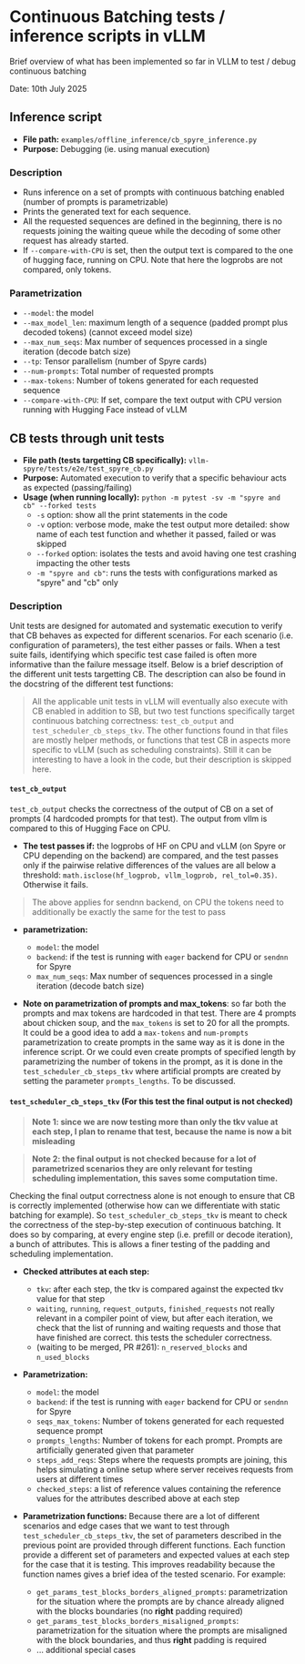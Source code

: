 # Continuous Batching tests / inference scripts in vLLM

Brief overview of what has been implemented so far in VLLM to test / debug continuous batching

Date: 10th July 2025

## Inference script

* **File path:** `examples/offline_inference/cb_spyre_inference.py`
* **Purpose:** Debugging (ie. using manual execution)

### Description
* Runs inference on a set of prompts with continuous batching enabled (number of prompts is parametrizable)
* Prints the generated text for each sequence. 
* All the requested sequences are defined in the beginning, there is no requests joining the waiting queue while the decoding of some other request has already started.
* If `--compare-with-CPU` is set, then the output text is compared to the one of hugging face, running on CPU. Note that here the logprobs are not compared, only tokens. 

### Parametrization
* `--model`: the model
* `--max_model_len`: maximum length of a sequence (padded prompt plus decoded tokens) (cannot exceed model size)
* `--max_num_seqs`: Max number of sequences processed in a single iteration (decode batch size)
* `--tp`: Tensor parallelism (number of Spyre cards)
* `--num-prompts`: Total number of requested prompts
* `--max-tokens`: Number of tokens generated for each requested sequence
* `--compare-with-CPU`: If set, compare the text output with CPU version running with Hugging Face instead of vLLM

## CB tests through unit tests

* **File path (tests targetting CB specifically):** `vllm-spyre/tests/e2e/test_spyre_cb.py`
* **Purpose:** Automated execution to verify that a specific behaviour acts as expected (passing/failing)
* **Usage (when running locally):** `python -m pytest -sv -m "spyre and cb" --forked tests`
    * `-s` option: show all the print statements in the code
    * `-v` option: verbose mode, make the test output more detailed: show name of each test function and whether it passed, failed or was skipped
    * `--forked` option: isolates the tests and avoid having one test crashing impacting the other tests
    * `-m "spyre and cb"`: runs the tests with configurations marked as "spyre" and "cb" only

### Description

Unit tests are designed for automated and systematic execution to verify that CB behaves as expected for different scenarios. For each scenario (i.e. configuration of parameters), the test either passes or fails. When a test suite fails, identifying which specific test case failed is often more informative than the failure message itself. Below is a brief description of the different unit tests targetting CB. The description can also be found in the docstring of the different test functions:

> All the applicable unit tests in vLLM will eventually also execute with CB enabled in addition to SB, but two test functions specifically target continuous batching correctness: `test_cb_output` and `test_scheduler_cb_steps_tkv`. The other functions found in that files are mostly helper methods, or functions that test CB in aspects more specific to vLLM (such as scheduling constraints). Still it can be interesting to have a look in the code, but their description is skipped here.

#### `test_cb_output`
`test_cb_output` checks the correctness of the output of CB on a set of prompts (4 hardcoded prompts for that test). The output from vllm is compared to this of Hugging Face on CPU. 

* **The test passes if:** the logprobs of HF on CPU and vLLM (on Spyre or CPU depending on the backend) are compared, and the test passes only if the pairwise relative differences of the values are all below a threshold: `math.isclose(hf_logprob, vllm_logprob, rel_tol=0.35)`. Otherwise it fails.
> The above applies for sendnn backend, on CPU the tokens need to additionally be exactly the same for the test to pass

* **parametrization:**
    * `model`: the model
    * `backend`: if the test is running with `eager` backend for CPU or `sendnn` for Spyre
    * `max_num_seqs`: Max number of sequences processed in a single iteration (decode batch size)

* **Note on parametrization of prompts and max_tokens**: so far both the prompts and max tokens are hardcoded in that test. There are 4 prompts about chicken soup, and the `max_tokens` is set to 20 for all the prompts. It could be a good idea to add a `max-tokens` and `num-prompts` parametrization to create prompts in the same way as it is done in the inference script. Or we could even create prompts of specified length by parametrizing the number of tokens in the prompt, as it is done in the `test_scheduler_cb_steps_tkv` where artificial prompts are created by setting the parameter `prompts_lengths`. To be discussed.

#### `test_scheduler_cb_steps_tkv` (For this test the final output is not checked)

> **Note 1: since we are now testing more than only the tkv value at each step, I plan to rename that test, because the name is now a bit misleading**

> **Note 2: the final output is not checked because for a lot of parametrized scenarios they are only relevant for testing scheduling implementation, this saves some computation time.**

Checking the final output correctness alone is not enough to ensure that CB is correctly implemented (otherwise how can we differentiate with static batching for example). So `test_scheduler_cb_steps_tkv` is meant to check the correctness of the step-by-step execution of continuous batching. It does so by comparing, at every engine step (i.e. prefill or decode iteration), a bunch of attributes. This is allows a finer testing of the padding and scheduling implementation.

* **Checked attributes at each step:**
    * `tkv`: after each step, the tkv is compared against the expected tkv value for that step
    * `waiting`, `running`, `request_outputs`, `finished_requests` not really relevant in a compiler point of view, but after each iteration, we check that the list of running and waiting requests and those that have finished are correct. this tests the scheduler correctness.
    * (waiting to be merged, PR #261): `n_reserved_blocks` and `n_used_blocks`

* **Parametrization:**
    * `model`: the model
    * `backend`: if the test is running with `eager` backend for CPU or `sendnn` for Spyre
    * `seqs_max_tokens`: Number of tokens generated for each requested sequence prompt
    * `prompts_lengths`: Number of tokens for each prompt. Prompts are artificially generated given that parameter
    * `steps_add_reqs`: Steps where the requests prompts are joining, this helps simulating a online setup where server receives requests from users at different times
    * `checked_steps`: a list of reference values containing the reference values for the attributes described above at each step

* **Parametrization functions:** Because there are a lot of different scenarios and edge cases that we want to test through `test_scheduler_cb_steps_tkv`, the set of parameters described in the previous point are provided through different functions. Each function provide a different set of parameters and expected values at each step for the case that it is testing. This improves readability because the function names gives a brief idea of the tested scenario. For example:
    * `get_params_test_blocks_borders_aligned_prompts`: parametrization for the situation where the prompts are by chance already aligned with the blocks boundaries (no **right** padding required)
    * `get_params_test_blocks_borders_misaligned_prompts`: parametrization for the situation where the prompts are misaligned with the block boundaries, and thus **right** padding is required
    * ... additional special cases

